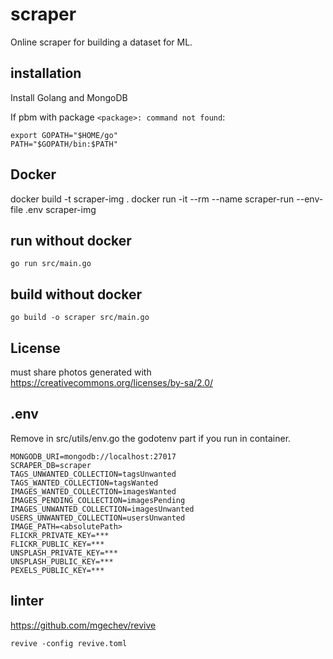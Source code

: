 # scraper

Online scraper for building a dataset for ML.


## installation

Install Golang and MongoDB

If pbm with package `<package>: command not found`:

    export GOPATH="$HOME/go"
    PATH="$GOPATH/bin:$PATH"

## Docker

docker build -t scraper-img .
docker run -it --rm --name scraper-run --env-file .env scraper-img

    
## run without docker

    go run src/main.go

## build without docker

    go build -o scraper src/main.go

## License

must share photos generated with https://creativecommons.org/licenses/by-sa/2.0/

## .env

Remove in src/utils/env.go the godotenv part if you run in container.

    MONGODB_URI=mongodb://localhost:27017
    SCRAPER_DB=scraper
    TAGS_UNWANTED_COLLECTION=tagsUnwanted
    TAGS_WANTED_COLLECTION=tagsWanted
    IMAGES_WANTED_COLLECTION=imagesWanted
    IMAGES_PENDING_COLLECTION=imagesPending
    IMAGES_UNWANTED_COLLECTION=imagesUnwanted
    USERS_UNWANTED_COLLECTION=usersUnwanted
    IMAGE_PATH=<absolutePath>
    FLICKR_PRIVATE_KEY=***
    FLICKR_PUBLIC_KEY=***
    UNSPLASH_PRIVATE_KEY=***
    UNSPLASH_PUBLIC_KEY=***
    PEXELS_PUBLIC_KEY=***

## linter

https://github.com/mgechev/revive

    revive -config revive.toml


